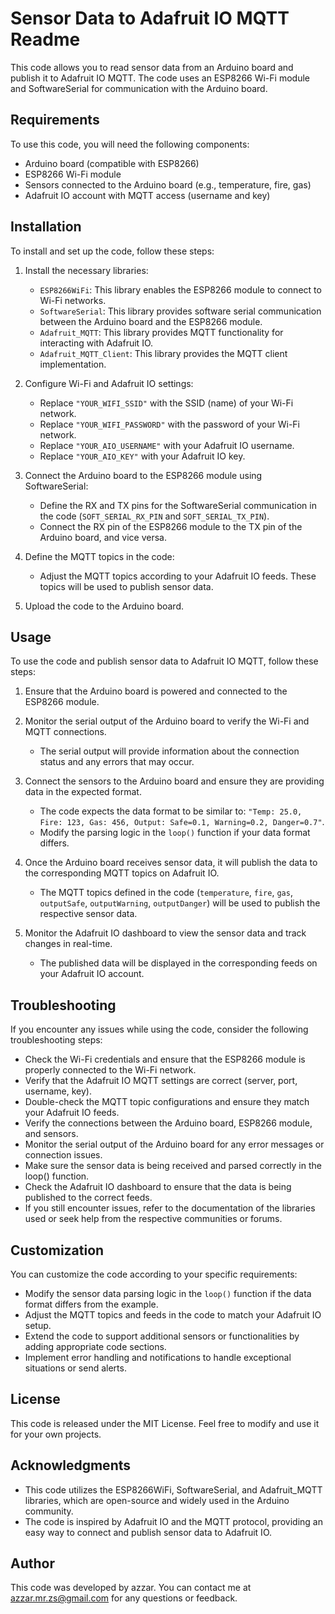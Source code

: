 # Sensor Data to Adafruit IO MQTT Readme

This code allows you to read sensor data from an Arduino board and publish it to Adafruit IO MQTT. The code uses an ESP8266 Wi-Fi module and SoftwareSerial for communication with the Arduino board.

## Requirements

To use this code, you will need the following components:

- Arduino board (compatible with ESP8266)
- ESP8266 Wi-Fi module
- Sensors connected to the Arduino board (e.g., temperature, fire, gas)
- Adafruit IO account with MQTT access (username and key)

## Installation

To install and set up the code, follow these steps:

1. Install the necessary libraries:
   - `ESP8266WiFi`: This library enables the ESP8266 module to connect to Wi-Fi networks.
   - `SoftwareSerial`: This library provides software serial communication between the Arduino board and the ESP8266 module.
   - `Adafruit_MQTT`: This library provides MQTT functionality for interacting with Adafruit IO.
   - `Adafruit_MQTT_Client`: This library provides the MQTT client implementation.

2. Configure Wi-Fi and Adafruit IO settings:
   - Replace `"YOUR_WIFI_SSID"` with the SSID (name) of your Wi-Fi network.
   - Replace `"YOUR_WIFI_PASSWORD"` with the password of your Wi-Fi network.
   - Replace `"YOUR_AIO_USERNAME"` with your Adafruit IO username.
   - Replace `"YOUR_AIO_KEY"` with your Adafruit IO key.

3. Connect the Arduino board to the ESP8266 module using SoftwareSerial:
   - Define the RX and TX pins for the SoftwareSerial communication in the code (`SOFT_SERIAL_RX_PIN` and `SOFT_SERIAL_TX_PIN`).
   - Connect the RX pin of the ESP8266 module to the TX pin of the Arduino board, and vice versa.

4. Define the MQTT topics in the code:
   - Adjust the MQTT topics according to your Adafruit IO feeds. These topics will be used to publish sensor data.

5. Upload the code to the Arduino board.

## Usage

To use the code and publish sensor data to Adafruit IO MQTT, follow these steps:

1. Ensure that the Arduino board is powered and connected to the ESP8266 module.

2. Monitor the serial output of the Arduino board to verify the Wi-Fi and MQTT connections.
   - The serial output will provide information about the connection status and any errors that may occur.

3. Connect the sensors to the Arduino board and ensure they are providing data in the expected format.
   - The code expects the data format to be similar to: `"Temp: 25.0, Fire: 123, Gas: 456, Output: Safe=0.1, Warning=0.2, Danger=0.7"`.
   - Modify the parsing logic in the `loop()` function if your data format differs.

4. Once the Arduino board receives sensor data, it will publish the data to the corresponding MQTT topics on Adafruit IO.
   - The MQTT topics defined in the code (`temperature`, `fire`, `gas`, `outputSafe`, `outputWarning`, `outputDanger`) will be used to publish the respective sensor data.

5. Monitor the Adafruit IO dashboard to view the sensor data and track changes in real-time.
   - The published data will be displayed in the corresponding feeds on your Adafruit IO account.

## Troubleshooting

If you encounter any issues while using the code, consider the following troubleshooting steps:

- Check the Wi-Fi credentials and ensure that the ESP8266 module is properly connected to the Wi-Fi network.
- Verify that the Adafruit IO MQTT settings are correct (server, port, username, key).
- Double-check the MQTT topic configurations and ensure they match your Adafruit IO feeds.
- Verify the connections between the Arduino board, ESP8266 module, and sensors.
- Monitor the serial output of the Arduino board for any error messages or connection issues.
- Make sure the sensor data is being received and parsed correctly in the loop() function.
- Check the Adafruit IO dashboard to ensure that the data is being published to the correct feeds.
- If you still encounter issues, refer to the documentation of the libraries used or seek help from the respective communities or forums.

## Customization
You can customize the code according to your specific requirements:

- Modify the sensor data parsing logic in the `loop()` function if the data format differs from the example.
- Adjust the MQTT topics and feeds in the code to match your Adafruit IO setup.
- Extend the code to support additional sensors or functionalities by adding appropriate code sections.
- Implement error handling and notifications to handle exceptional situations or send alerts.

## License
This code is released under the MIT License. Feel free to modify and use it for your own projects.

## Acknowledgments
- This code utilizes the ESP8266WiFi, SoftwareSerial, and Adafruit_MQTT libraries, which are open-source and widely used in the Arduino community.
- The code is inspired by Adafruit IO and the MQTT protocol, providing an easy way to connect and publish sensor data to Adafruit IO.

## Author
This code was developed by azzar. You can contact me at azzar.mr.zs@gmail.com for any questions or feedback.

